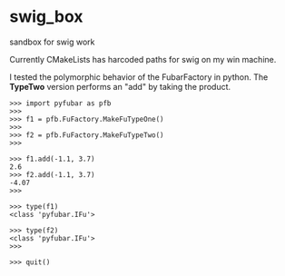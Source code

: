 # swig_box
sandbox for swig work

Currently CMakeLists has harcoded paths for swig on my win machine.

I tested the polymorphic behavior of the FubarFactory in python. The **TypeTwo** version performs an "add" by taking the product.

``` console 
>>> import pyfubar as pfb
>>>
>>> f1 = pfb.FuFactory.MakeFuTypeOne()
>>>
>>> f2 = pfb.FuFactory.MakeFuTypeTwo()
>>>

>>> f1.add(-1.1, 3.7)
2.6
>>> f2.add(-1.1, 3.7)
-4.07
>>> 

>>> type(f1)
<class 'pyfubar.IFu'>

>>> type(f2) 
<class 'pyfubar.IFu'>
>>>

>>> quit()

```
